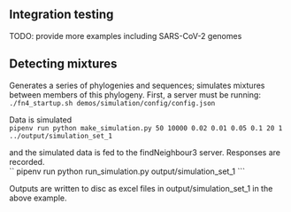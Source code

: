 Integration testing
-------------------

TODO: provide more examples including SARS-CoV-2 genomes

Detecting mixtures
--------------------
Generates a series of phylogenies and sequences; simulates mixtures between members of this phylogeny.
First, a server must be running:  
```./fn4_startup.sh demos/simulation/config/config.json ```

Data is simulated    
```pipenv run python make_simulation.py 50 10000 0.02 0.01 0.05 0.1 20 1 ../output/simulation_set_1  ```

and the simulated data is fed to the findNeighbour3 server.  Responses are recorded.    
`` pipenv run python run_simulation.py  output/simulation_set_1  ```

Outputs are written to disc as excel files in output/simulation_set_1 in the above example.

